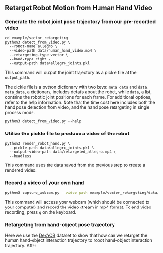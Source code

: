 ## Retarget Robot Motion from Human Hand Video

### Generate the robot joint pose trajectory from our pre-recorded video

```shell
cd example/vector_retargeting
python3 detect_from_video.py \
  --robot-name allegro \
  --video-path data/human_hand_video.mp4 \
  --retargeting-type vector \
  --hand-type right \
  --output-path data/allegro_joints.pkl 
```

This command will output the joint trajectory as a pickle file at the `output_path`.

The pickle file is a python dictionary with two keys: `meta_data` and `data`. `meta_data`, a dictionary, includes
details about the robot, while `data`, a list, contains the robotic joint positions for each frame. For additional
options, refer to the help information. Note that the time cost here includes both the hand pose detection from video,
and the hand pose retargeting in single process mode.

```shell
python3 detect_from_video.py --help
```

### Utilize the pickle file to produce a video of the robot

```shell
python3 render_robot_hand.py \
  --pickle-path data/allegro_joints.pkl \
  --output-video-path data/retargeted_allegro.mp4 \
  --headless
```

This command uses the data saved from the previous step to create a rendered video.

### Record a video of your own hand

```bash
python3 capture_webcam.py --video-path example/vector_retargeting/data/my_human_hand_video.mp4

```

This command will access your webcam (which should be connected to your computer) and record the video stream in mp4
format. To end video recording, press `q` on the keyboard.

### Retargeting from hand-object pose trajectory

Here we use the [DexYCB]() dataset to show that how can we retarget the human hand-object interaction trajectory to
robot hand-object interaction trajectory. After 

